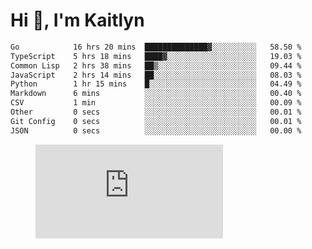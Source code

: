 # Hi 👋, I'm Kaitlyn
<!--START_SECTION:waka-->

```txt
Go            16 hrs 20 mins  ██████████████▓░░░░░░░░░░   58.50 %
TypeScript    5 hrs 18 mins   ████▓░░░░░░░░░░░░░░░░░░░░   19.03 %
Common Lisp   2 hrs 38 mins   ██▒░░░░░░░░░░░░░░░░░░░░░░   09.44 %
JavaScript    2 hrs 14 mins   ██░░░░░░░░░░░░░░░░░░░░░░░   08.03 %
Python        1 hr 15 mins    █░░░░░░░░░░░░░░░░░░░░░░░░   04.49 %
Markdown      6 mins          ░░░░░░░░░░░░░░░░░░░░░░░░░   00.40 %
CSV           1 min           ░░░░░░░░░░░░░░░░░░░░░░░░░   00.09 %
Other         0 secs          ░░░░░░░░░░░░░░░░░░░░░░░░░   00.01 %
Git Config    0 secs          ░░░░░░░░░░░░░░░░░░░░░░░░░   00.01 %
JSON          0 secs          ░░░░░░░░░░░░░░░░░░░░░░░░░   00.00 %
```

<!--END_SECTION:waka-->

<figure><embed src="https://wakatime.com/share/@018d58bc-3d22-46c9-b2d7-4ed36fb8172d/243b5d9b-77cd-4133-89ff-dcc8f225fa18.svg"></embed></figure>
